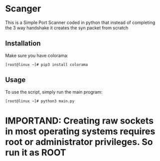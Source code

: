 # Scanger

This is a Simple Port Scanner coded in python that instead of completing the 3 way handshake it creates the syn packet from scratch

## Installation

Make sure you have colorama:

```
[root@linux ~]# pip3 install colorama
```


## Usage

To use the script, simply run the main program:

```
[root@linux ~]# python3 main.py
```
# IMPORTAND: Creating raw sockets in most operating systems requires root or administrator privileges. So run it as ROOT
